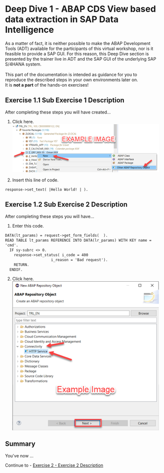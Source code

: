 # Deep Dive 1 - ABAP CDS View based data extraction in SAP Data Intelligence

As a matter of fact, it is neither possible to make the ABAP Development Tools (ADT) available for the participants of this virtual workshop, nor is it feasible to provide a SAP GUI. For this reason, this Deep Dive section is presented by the trainer live in ADT and the SAP GUI of the underlying SAP S/4HANA system.<br>
<br>
This part of the documentation is intended as guidance for you to reproduce the described steps in your own environments later on.<br>
It is **not a part** of the hands-on exercises!

## Exercise 1.1 Sub Exercise 1 Description

After completing these steps you will have created...

1. Click here.
<br>![](/exercises/ex1/images/01_01_0010.png)

2.	Insert this line of code.
```abap
response->set_text( |Hello World! | ). 
```



## Exercise 1.2 Sub Exercise 2 Description

After completing these steps you will have...

1.	Enter this code.
```abap
DATA(lt_params) = request->get_form_fields(  ).
READ TABLE lt_params REFERENCE INTO DATA(lr_params) WITH KEY name = 'cmd'.
  IF sy-subrc <> 0.
    response->set_status( i_code = 400
                     i_reason = 'Bad request').
    RETURN.
  ENDIF.

```

2.	Click here.
<br>![](/exercises/ex1/images/01_02_0010.png)


## Summary

You've now ...

Continue to - [Exercise 2 - Exercise 2 Description](../ex2/README.md)


